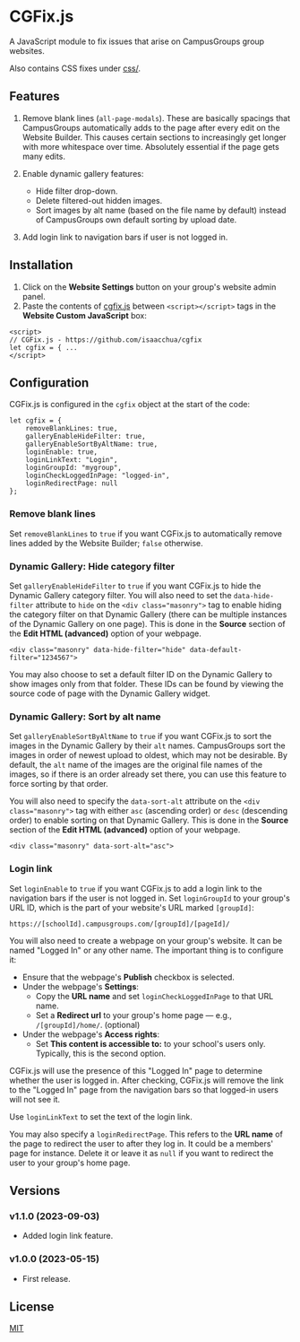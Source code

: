 # CGFix.js

A JavaScript module to fix issues that arise on CampusGroups group websites.

Also contains CSS fixes under [css/](css/).

## Features

1. Remove blank lines (`all-page-modals`). These are basically spacings that CampusGroups automatically adds to the page after every edit on the Website Builder. This causes certain sections to increasingly get longer with more whitespace over time. Absolutely essential if the page gets many edits.

2. Enable dynamic gallery features:
    - Hide filter drop-down.
    - Delete filtered-out hidden images.
    - Sort images by alt name (based on the file name by default) instead of CampusGroups own default sorting by upload date.

3. Add login link to navigation bars if user is not logged in.

## Installation

1. Click on the **Website Settings** button on your group's website admin panel.
2. Paste the contents of [cgfix.js](https://github.com/isaacchua/cgfix/blob/master/cgfix.js) between `<script></script>` tags in the **Website Custom JavaScript** box:
```
<script>
// CGFix.js - https://github.com/isaacchua/cgfix
let cgfix = { ...
</script>
```

## Configuration

CGFix.js is configured in the `cgfix` object at the start of the code:
```
let cgfix = {
    removeBlankLines: true,
    galleryEnableHideFilter: true,
    galleryEnableSortByAltName: true,
    loginEnable: true,
    loginLinkText: "Login",
    loginGroupId: "mygroup",
    loginCheckLoggedInPage: "logged-in",
    loginRedirectPage: null
};
```

### Remove blank lines

Set `removeBlankLines` to `true` if you want CGFix.js to automatically remove lines added by the Website Builder; `false` otherwise.

### Dynamic Gallery: Hide category filter

Set `galleryEnableHideFilter` to `true` if you want CGFix.js to hide the Dynamic Gallery category filter. You will also need to set the `data-hide-filter` attribute to `hide` on the `<div class="masonry">` tag to enable hiding the category filter on that Dynamic Gallery (there can be multiple instances of the Dynamic Gallery on one page). This is done in the **Source** section of the **Edit HTML (advanced)** option of your webpage.

```
<div class="masonry" data-hide-filter="hide" data-default-filter="1234567">
```

You may also choose to set a default filter ID on the Dynamic Gallery to show images only from that folder. These IDs can be found by viewing the source code of page with the Dynamic Gallery widget.

### Dynamic Gallery: Sort by alt name

Set `galleryEnableSortByAltName` to `true` if you want CGFix.js to sort the images in the Dynamic Gallery by their `alt` names. CampusGroups sort the images in order of newest upload to oldest, which may not be desirable. By default, the `alt` name of the images are the original file names of the images, so if there is an order already set there, you can use this feature to force sorting by that order.

You will also need to specify the `data-sort-alt` attribute on the `<div class="masonry">` tag with either `asc` (ascending order) or `desc` (descending order) to enable sorting on that Dynamic Gallery. This is done in the **Source** section of the **Edit HTML (advanced)** option of your webpage.

```
<div class="masonry" data-sort-alt="asc">
```

### Login link

Set `loginEnable` to `true` if you want CGFix.js to add a login link to the navigation bars if the user is not logged in. Set `loginGroupId` to your group's URL ID, which is the part of your website's URL marked `[groupId]`:

```
https://[schoolId].campusgroups.com/[groupId]/[pageId]/
```

You will also need to create a webpage on your group's website. It can be named "Logged In" or any other name. The important thing is to configure it:

- Ensure that the webpage's **Publish** checkbox is selected.
- Under the webpage's **Settings**:
    - Copy the **URL name** and set `loginCheckLoggedInPage` to that URL name.
    - Set a **Redirect url** to your group's home page — e.g., `/[groupId]/home/`. (optional)
- Under the webpage's **Access rights**:
    - Set **This content is accessible to:** to your school's users only. Typically, this is the second option.

CGFix.js will use the presence of this "Logged In" page to determine whether the user is logged in. After checking, CGFix.js will remove the link to the "Logged In" page from the navigation bars so that logged-in users will not see it.

Use `loginLinkText` to set the text of the login link.

You may also specify a `loginRedirectPage`. This refers to the **URL name** of the page to redirect the user to after they log in. It could be a members' page for instance. Delete it or leave it as `null` if you want to redirect the user to your group's home page.

## Versions

### v1.1.0 (2023-09-03)
- Added login link feature.

### v1.0.0 (2023-05-15)
- First release.

## License

[MIT](https://github.com/isaacchua/cgfix/blob/master/LICENSE)
